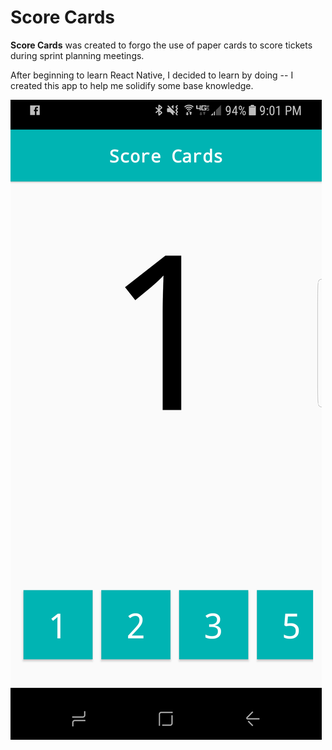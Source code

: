 # Score Cards

**Score Cards** was created to forgo the use of paper cards to score tickets during sprint planning meetings.

After beginning to learn React Native, I decided to learn by doing -- I created this app to help me solidify some base knowledge.

![Screenshot](/assets/screenshot.png?raw=true "Score Cards Android")